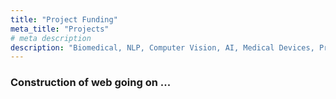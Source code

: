 ```yaml
---
title: "Project Funding"
meta_title: "Projects"
# meta description
description: "Biomedical, NLP, Computer Vision, AI, Medical Devices, Projects"
---
```






### Construction of web going on ...
<!--

- Invited Co-PI, High Throughput Tissue-based Screening (HTTS): A Quantitative Approach to Increase Efficiency in Cancer Biomarkers Discovery and Translational Research, Joint Council Office Grant, Agency for Science, Technology and Research (1.0 mil), 1431AFG125, Jan 2015 – Dec 2017 
- Co-PI, Segmentation, Structural Reconstruction and Quantification of Right Ventricular Remodeling in Congenital Heart Disease for Clinical Decision-making and Treatment Planning, Biomedical Engineering Programme, ASTAR Grant (500k), SERC/BEP POC Grant 121-148-0003, Aug 2012 – Jul 2014 
- List item
- List item
- List item
-->
